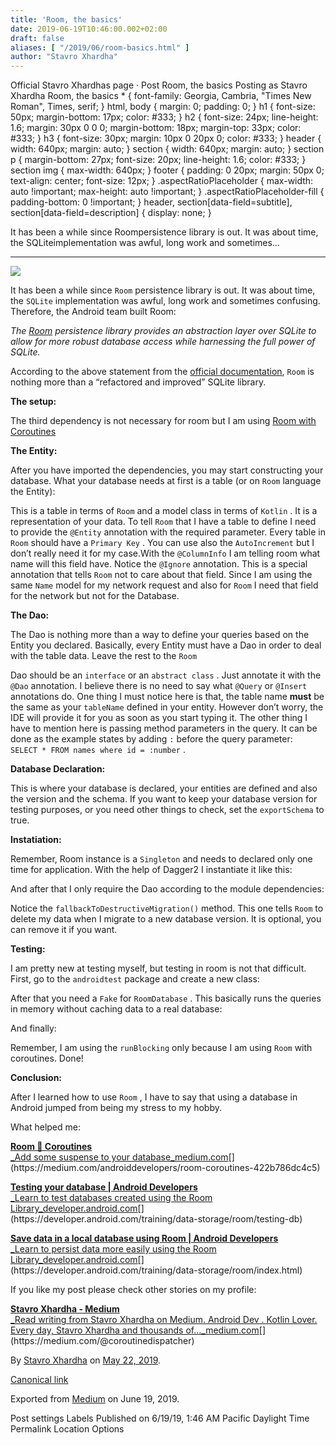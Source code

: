 ```yaml
---
title: 'Room, the basics'
date: 2019-06-19T10:46:00.002+02:00
draft: false
aliases: [ "/2019/06/room-basics.html" ]
author: "Stavro Xhardha"
---
```


Official Stavro Xhardhas page · Post Room, the basics Posting as Stavro Xhardha Room, the basics \* { font-family: Georgia, Cambria, "Times New Roman", Times, serif; } html, body { margin: 0; padding: 0; } h1 { font-size: 50px; margin-bottom: 17px; color: #333; } h2 { font-size: 24px; line-height: 1.6; margin: 30px 0 0 0; margin-bottom: 18px; margin-top: 33px; color: #333; } h3 { font-size: 30px; margin: 10px 0 20px 0; color: #333; } header { width: 640px; margin: auto; } section { width: 640px; margin: auto; } section p { margin-bottom: 27px; font-size: 20px; line-height: 1.6; color: #333; } section img { max-width: 640px; } footer { padding: 0 20px; margin: 50px 0; text-align: center; font-size: 12px; } .aspectRatioPlaceholder { max-width: auto !important; max-height: auto !important; } .aspectRatioPlaceholder-fill { padding-bottom: 0 !important; } header, section\[data-field=subtitle\], section\[data-field=description\] { display: none; }

It has been a while since Roompersistence library is out. It was about time, the SQLiteimplementation was awful, long work and sometimes…

* * *

![](https://cdn-images-1.medium.com/max/800/1*k-2OMl39M12VjKS__y8zIQ.jpeg)

It has been a while since `Room` persistence library is out. It was about time, the `SQLite` implementation was awful, long work and sometimes confusing.  
Therefore, the Android team built Room:

_The_ [_Room_](https://developer.android.com/training/data-storage/room/index.html) _persistence library provides an abstraction layer over SQLite to allow for more robust database access while harnessing the full power of SQLite._

According to the above statement from the [official documentation](https://developer.android.com/topic/libraries/architecture/room), `Room` is nothing more than a “refactored and improved” SQLite library.

**The setup:**

The third dependency is not necessary for room but I am using [Room with Coroutines](https://medium.com/androiddevelopers/room-coroutines-422b786dc4c5)

**The Entity:**

After you have imported the dependencies, you may start constructing your database. What your database needs at first is a table (or on `Room` language the Entity):

This is a table in terms of `Room` and a model class in terms of `Kotlin` . It is a representation of your data. To tell `Room` that I have a table to define I need to provide the `@Entity` annotation with the required parameter. Every table in `Room` should have a `Primary Key` . You can use also the `AutoIncrement` but I don’t really need it for my case.With the `@ColumnInfo` I am telling room what name will this field have. Notice the `@Ignore` annotation. This is a special annotation that tells `Room` not to care about that field. Since I am using the same `Name` model for my network request and also for `Room` I need that field for the network but not for the Database.

**The Dao:**

The Dao is nothing more than a way to define your queries based on the Entity you declared. Basically, every Entity must have a Dao in order to deal with the table data. Leave the rest to the `Room`

Dao should be an `interface` or an `abstract class` . Just annotate it with the `@Dao` annotation. I believe there is no need to say what `@Query` or `@Insert` annotations do. One thing I must notice here is that, the table name **must** be the same as your `tableName` defined in your entity. However don’t worry, the IDE will provide it for you as soon as you start typing it. The other thing I have to mention here is passing method parameters in the query. It can be done as the example states by adding `:` before the query parameter:  
`SELECT * FROM names where id = :number` .

**Database Declaration:**

This is where your database is declared, your entities are defined and also the version and the schema. If you want to keep your database version for testing purposes, or you need other things to check, set the `exportSchema` to true.

**Instatiation:**

Remember, Room instance is a `Singleton` and needs to declared only one time for application. With the help of Dagger2 I instantiate it like this:

And after that I only require the Dao according to the module dependencies:

Notice the `fallbackToDestructiveMigration()` method. This one tells `Room` to delete my data when I migrate to a new database version. It is optional, you can remove it if you want.

**Testing:**

I am pretty new at testing myself, but testing in room is not that difficult. First, go to the `androidtest` package and create a new class:

After that you need a `Fake` for `RoomDatabase` . This basically runs the queries in memory without caching data to a real database:

And finally:

Remember, I am using the `runBlocking` only because I am using `Room` with coroutines. Done!

**Conclusion:**

After I learned how to use `Room` , I have to say that using a database in Android jumped from being my stress to my hobby.

What helped me:

[**Room 🔗 Coroutines**  
_Add some suspense to your database_medium.com](https://medium.com/androiddevelopers/room-coroutines-422b786dc4c5 "https://medium.com/androiddevelopers/room-coroutines-422b786dc4c5")[](https://medium.com/androiddevelopers/room-coroutines-422b786dc4c5)

[**Testing your database | Android Developers**  
_Learn to test databases created using the Room Library_developer.android.com](https://developer.android.com/training/data-storage/room/testing-db "https://developer.android.com/training/data-storage/room/testing-db")[](https://developer.android.com/training/data-storage/room/testing-db)

[**Save data in a local database using Room | Android Developers**  
_Learn to persist data more easily using the Room Library_developer.android.com](https://developer.android.com/training/data-storage/room/index.html "https://developer.android.com/training/data-storage/room/index.html")[](https://developer.android.com/training/data-storage/room/index.html)

If you like my post please check other stories on my profile:

[**Stavro Xhardha - Medium**  
_Read writing from Stavro Xhardha on Medium. Android Dev . Kotlin Lover. Every day, Stavro Xhardha and thousands of…_medium.com](https://medium.com/@coroutinedispatcher "https://medium.com/@coroutinedispatcher")[](https://medium.com/@coroutinedispatcher)

By [Stavro Xhardha](https://medium.com/@coroutinedispatcher) on [May 22, 2019](https://medium.com/p/da6b60e14601).

[Canonical link](https://medium.com/@coroutinedispatcher/room-the-basics-da6b60e14601)

Exported from [Medium](https://medium.com) on June 19, 2019.

Post settings Labels Published on 6/19/19, 1:46 AM Pacific Daylight Time Permalink Location Options